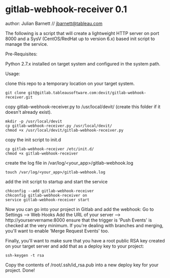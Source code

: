 gitlab-webhook-receiver 0.1
=====
author: Julian Barnett // jbarnett@tableau.com

The following is a script that will create a lightweight HTTP server on port 8000 and a SysV (CentOS/RedHat up to version 6.x) based init script to manage the service.

Pre-Requisites:

Python 2.7.x installed on target system and configured in the system path.

Usage:

clone this repo to a temporary location on your target system.
```
git clone git@gitlab.tableausoftware.com:devit/gitlab-webhook-receiver.git
```

copy gitlab-webhook-receiver.py to /usr/local/devit/ (create this folder if it doesn't already exist).
```
mkdir -p /usr/local/devit
cp gitlab-webhook-receiver.py /usr/local/devit/
chmod +x /usr/local/devit/gitlab-webhook-receiver.py 
```

copy the init script to init.d
```
cp gitlab-webhook-receiver /etc/init.d/
chmod +x gitlab-webhook-receiver
```

create the log file in /var/log/<your_app>/gitlab-webhook.log
```
touch /var/log/<your_app>/gitlab-webhook.log
```

add the init script to startup and start the service
```
chkconfig --add gitlab-webhook-receiver
chkconfig gitlab-webhook-receiver on
service gitlab-webhook-receiver start
```

Now you can go into your project in Gitlab and add the webhook:
Go to Settings --> Web Hooks
Add the URL of your server --> http://yourservername:8000
ensure that the trigger is 'Push Events' is checked at the very minimum. If you're dealing with branches and merging, you'll want to enable 'Merge Request Events' too.

Finally, you'll want to make sure that you have a root public RSA key created on your target server and add that as a deploy key to your project:
```
ssh-keygen -t rsa
```

Copy the contents of /root/.ssh/id_rsa.pub into a new deploy key for your project. Done!


